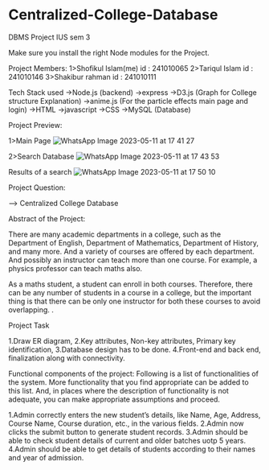 # Centralized-College-Database

DBMS Project IUS sem 3

Make sure you install the right Node modules for the Project.

Project Members:
1>Shofikul Islam(me) id : 241010065
2>Tariqul Islam id : 241010146
3>Shakibur rahman id : 241010111

Tech Stack used
->Node.js (backend)
->express
->D3.js (Graph for College structure Explanation)
->anime.js (For the particle effects main page and login)
->HTML
->javascript
->CSS
->MySQL (Database)

Project Preview:

1>Main Page
![WhatsApp Image 2023-05-11 at 17 41 27](https://github.com/adibullu123/Centralized-College-Database/assets/97466499/c4b4f1dc-5e29-4b51-8120-390537c69028)

2>Search Database
![WhatsApp Image 2023-05-11 at 17 43 53](https://github.com/adibullu123/Centralized-College-Database/assets/97466499/3493ffd2-852b-45ba-861c-cd30abd2a981)

Results of a search
![WhatsApp Image 2023-05-11 at 17 50 10](https://github.com/adibullu123/Centralized-College-Database/assets/97466499/494ae79d-7c0f-4995-b076-2ea789d81f86)

Project Question:

--> Centralized College Database

Abstract of the Project:

There are many academic departments in a college, such as the Department of English, Department of Mathematics, Department of History, and many more. And a variety of courses are offered by each department. And possibly an instructor can teach more than one course. For example, a physics professor can teach maths also.

As a maths student, a student can enroll in both courses. Therefore, there can be any number of students in a course in a college, but the important thing is that there can be only one instructor for both these courses to avoid overlapping.
.

Project Task

1.Draw ER diagram,
2.Key attributes, Non-key attributes, Primary key identification,
3.Database design has to be done.
4.Front-end and back end, finalization along with connectivity.

Functional components of the project:
Following is a list of functionalities of the system. More functionality that you find appropriate
can be added to this list. And, in places where the description of functionality is not adequate,
you can make appropriate assumptions and proceed.

1.Admin correctly enters the new student’s details, like Name, Age, Address, Course Name, Course duration, etc., in the various fields.
2.Admin now clicks the submit button to generate student records.
3.Admin should be able to check student details of current and older batches uotp 5 years.
4.Admin should be able to get details of students according to their names and year of admission.
